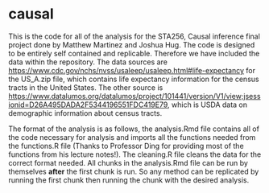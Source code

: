 # causal

This is the code for all of the analysis for the STA256, Causal inference final project done by Matthew Martinez and Joshua Hug. The code is designed to be entirely self contained and replicable. Therefore we have included the data within the repository. The data sources are https://www.cdc.gov/nchs/nvss/usaleep/usaleep.html#life-expectancy for the US_A.zip file, which contains life expectancy information for the census tracts in the United States. The other source is https://www.datalumos.org/datalumos/project/101441/version/V1/view;jsessionid=D26A495DADA2F5344196551FDC419E79, which is USDA data on demographic information about census tracts. 

The format of the analysis is as follows, the analysis.Rmd file contains all of the code necessary for analysis and imports all the functions needed from the functions.R file (Thanks to Professor Ding for providing most of the functions from his lecture notes!). The cleaning.R file cleans the data for the correct format needed. All chunks in the analysis.Rmd file can be run by themselves **after** the first chunk is run. So any method can be replicated by running the first chunk then running the chunk with the desired analysis.
